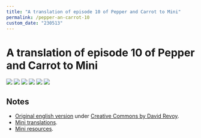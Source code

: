 ```yaml
---
title: "A translation of episode 10 of Pepper and Carrot to Mini"
permalink: /pepper-an-carrot-10
custom_date: "230513"
---
```


# A translation of episode 10 of Pepper and Carrot to Mini

![](/assets/images/pepper_carrot_10_00.png)
![](/assets/images/pepper_carrot_10_01.png)
![](/assets/images/pepper_carrot_10_02.png)
![](/assets/images/pepper_carrot_10_03.png)
![](/assets/images/pepper_carrot_10_04.png)
![](/assets/images/pepper_carrot_10_05.png)

## Notes

- [Original english version](https://www.peppercarrot.com/en/webcomic/ep10_Summer-Special.html) under [Creative Commons by David Revoy](https://creativecommons.org/licenses/by/4.0/).
- [Mini translations](/mini-translations).
- [Mini resources](/mini-resources).
